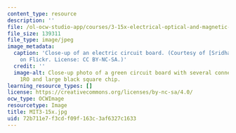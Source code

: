 ```yaml
---
content_type: resource
description: ''
file: /ol-ocw-studio-app/courses/3-15x-electrical-optical-and-magnetic-materials-and-devices-spring-2020/72b711e7f3cdf09f163c3af6327c1633_MIT3-15x.jpg
file_size: 139311
file_type: image/jpeg
image_metadata:
  caption: 'Close-up of an electric circuit board. (Courtesy of [Sridhar Srinivasan](https://www.flickr.com/photos/ssri/2897295914/)
    on Flickr. License: CC BY-NC-SA.)'
  credit: ''
  image-alt: Close-up photo of a green circuit board with several connectors marked
    1RO and large black square chip.
learning_resource_types: []
license: https://creativecommons.org/licenses/by-nc-sa/4.0/
ocw_type: OCWImage
resourcetype: Image
title: MIT3-15x.jpg
uid: 72b711e7-f3cd-f09f-163c-3af6327c1633
---
```

